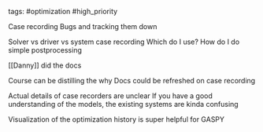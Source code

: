 tags: #optimization #high_priority 

Case recording
Bugs and tracking them down

Solver vs driver vs system case recording
Which do I use?
How do I do simple postprocessing

[[Danny]] did the docs

Course can be distilling the why
Docs could be refreshed on case recording


Actual details of case recorders are unclear
If you have a good understanding of the models, the existing systems are kinda confusing

Visualization of the optimization history is super helpful for GASPY
